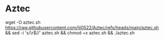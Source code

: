 # Aztec

wget -O aztec.sh https://raw.githubusercontent.com/ljj0522/Aztec/refs/heads/main/aztec.sh && sed -i 's/\r$//' aztec.sh && chmod +x aztec.sh && ./aztec.sh
